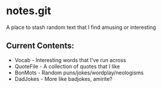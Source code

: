 # notes.git

A place to stash random text that I find amusing or interesting

## Current Contents:

* Vocab - Interesting words that I've run across 
* QuoteFile - A collection of quotes that I like
* BonMots - Random puns/jokes/wordplay/neologisms
* DadJokes - More like badjokes, amirite?
